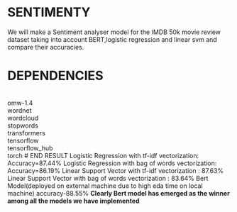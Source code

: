 # SENTIMENTY
We will make a Sentiment analyser model for the IMDB 50k movie review dataset taking into account BERT,logistic regression and linear svm and compare their accuracies.
# DEPENDENCIES
<br>
omw-1.4
<br>
wordnet
<br>
wordcloud
<br>
stopwords
<br>
transformers
<br>
tensorflow
<br>
tensorflow_hub
<br>
torch
# END RESULT
Logistic Regression with tf-idf vectorization: Accuracy=87.44%
Logistic Regression with bag of words vectorization: Accuracy=86.19%
Linear Support Vector with tf-idf vectorization : 87.63%
Linear Support Vector with bag of words vectorization : 83.64%
Bert Model(deployed on external machine due to high eda time on local machine) accuracy-88.55%
<b>Clearly Bert model has emerged as the winner among all the models we have implemented
